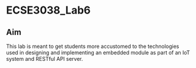 # ECSE3038_Lab6
## Aim
This lab is meant to get students more accustomed to the technologies used in designing and implementing an embedded module as part of an IoT system and RESTful API server.
